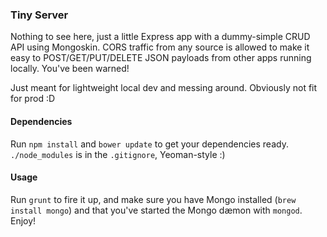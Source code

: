 ### Tiny Server
Nothing to see here, just a little Express app with a dummy-simple CRUD API using Mongoskin. CORS traffic from any source is allowed to make it easy to POST/GET/PUT/DELETE JSON payloads from other apps running locally. You've been warned!

Just meant for lightweight local dev and messing around. Obviously not fit for prod :D

#### Dependencies
Run `npm install` and `bower update` to get your dependencies ready. `./node_modules` is in the `.gitignore`, Yeoman-style :)

#### Usage
Run `grunt` to fire it up, and make sure you have Mongo installed (`brew install mongo`) and that you've started the Mongo dæmon with `mongod`. Enjoy! 
